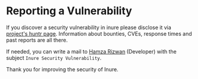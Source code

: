 # Reporting a Vulnerability

If you discover a security vulnerability in inure please disclose it
via [project's huntr page](https://huntr.dev/repos/hamza417/inure/).
Information about bounties, CVEs, response times and past reports are all there.

If needed, you can write a mail to [Hamza Rizwan](mailto:hamzarizwan243@gmail.com) (Developer) with the
subject `Inure Security Vulnerability`.

Thank you for improving the security of Inure.
